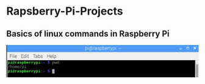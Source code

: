 # Rapsberry-Pi-Projects
## Basics of linux commands in Raspberry Pi

![To know the working Directory](https://github.com/NirmalKnock/Rapsberry-Pi-Projects/blob/master/Images/pwd.jpg)
